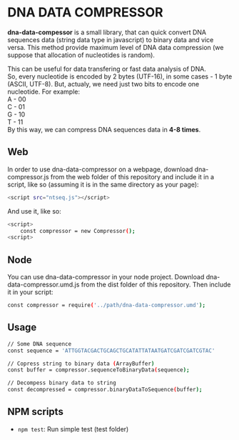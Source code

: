 # DNA DATA COMPRESSOR
**dna-data-compessor** is a small library, that can quick convert DNA sequences data (string data type in javascript) to binary data and vice versa. This method provide maximum level of DNA data compression (we suppose that allocation of nucleotides is random).<br />

This can be useful for data transfering or fast data analysis of DNA.<br />
So, every nucleotide is encoded by 2 bytes (UTF-16), in some cases - 1  byte (ASCII, UTF-8).
But, actualy, we need just two bits to encode one nucleotide. For example:<br />
      A - 00<br />
      C - 01<br />
      G - 10<br />
      T - 11<br />
By this way, we can compress DNA sequences data in **4-8 times**.

## Web

In order to use dna-data-compressor on a webpage, download dna-compressor.js from the web folder of this repository and include it in a script, like so (assuming it is in the same directory as your page):
```bash
<script src="ntseq.js"></script>
```

And use it, like so:
```bash
<script>
	const compressor = new Compressor();
<script>
```
  

## Node

You can use dna-data-compressor in your node project. Download dna-data-compressor.umd.js from the dist folder of this repository. Then include it in your script:
```bash
const compressor = require('../path/dna-data-compressor.umd');
```

## Usage
```bash
// Some DNA sequence
const sequence = 'ATTGGTACGACTGCAGCTGCATATTATAATGATCGATCGATCGTAC'

// Copress string to binary data (ArrayBuffer)
const buffer = compressor.sequenceToBinaryData(sequence);

// Decompess binary data to string
const decompressed = compressor.binaryDataToSequence(buffer);
```
  
## NPM scripts

 - `npm test`: Run simple test (test folder)


